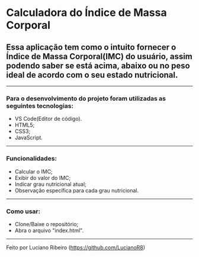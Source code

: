 # Calculadora do Índice de Massa Corporal

## Essa aplicação tem como o intuito fornecer o Índice de Massa Corporal(IMC) do usuário, assim podendo saber se está acima, abaixo ou no peso ideal de acordo com o seu estado nutricional.

---

### Para o desenvolvimento do projeto foram utilizadas as seguintes tecnologias:

 - VS Code(Editor de código).
 - HTML5;
 - CSS3;
 - JavaScript.
 

---

### Funcionalidades:

 - Calcular o IMC;
 - Exibir do valor do IMC;
 - Indicar grau nutricional atual;
 - Observação específica para cada grau nutricional.

---

### Como usar: 

 - Clone/Baixe o repositório;
 - Abra o arquivo "index.html".

---

Feito por Luciano Ribeiro (https://github.com/LucianoR8)
